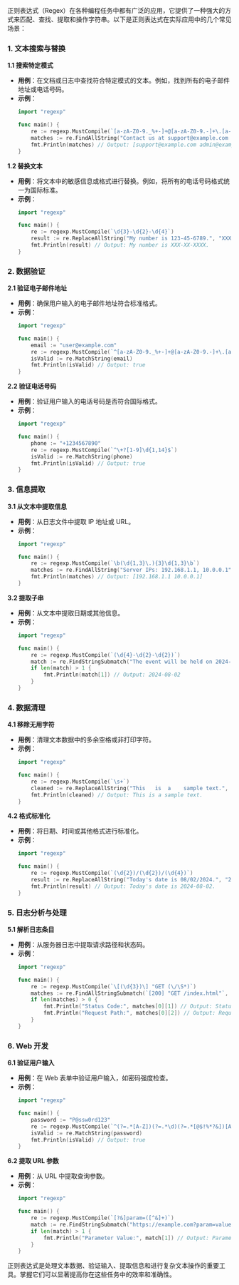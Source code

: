 正则表达式（Regex）在各种编程任务中都有广泛的应用，它提供了一种强大的方式来匹配、查找、提取和操作字符串。以下是正则表达式在实际应用中的几个常见场景：

### 1. 文本搜索与替换

**1.1 搜索特定模式**
- **用例**：在文档或日志中查找符合特定模式的文本。例如，找到所有的电子邮件地址或电话号码。
- **示例**：
  ```go
  import "regexp"

  func main() {
      re := regexp.MustCompile(`[a-zA-Z0-9._%+-]+@[a-zA-Z0-9.-]+\.[a-zA-Z]{2,}`)
      matches := re.FindAllString("Contact us at support@example.com or admin@example.com", -1)
      fmt.Println(matches) // Output: [support@example.com admin@example.com]
  }
  ```

**1.2 替换文本**
- **用例**：将文本中的敏感信息或格式进行替换。例如，将所有的电话号码格式统一为国际标准。
- **示例**：
  ```go
  import "regexp"

  func main() {
      re := regexp.MustCompile(`\d{3}-\d{2}-\d{4}`)
      result := re.ReplaceAllString("My number is 123-45-6789.", "XXX-XX-XXXX")
      fmt.Println(result) // Output: My number is XXX-XX-XXXX.
  }
  ```

### 2. 数据验证

**2.1 验证电子邮件地址**
- **用例**：确保用户输入的电子邮件地址符合标准格式。
- **示例**：
  ```go
  import "regexp"

  func main() {
      email := "user@example.com"
      re := regexp.MustCompile(`^[a-zA-Z0-9._%+-]+@[a-zA-Z0-9.-]+\.[a-zA-Z]{2,}$`)
      isValid := re.MatchString(email)
      fmt.Println(isValid) // Output: true
  }
  ```

**2.2 验证电话号码**
- **用例**：验证用户输入的电话号码是否符合国际格式。
- **示例**：
  ```go
  import "regexp"

  func main() {
      phone := "+1234567890"
      re := regexp.MustCompile(`^\+?[1-9]\d{1,14}$`)
      isValid := re.MatchString(phone)
      fmt.Println(isValid) // Output: true
  }
  ```

### 3. 信息提取

**3.1 从文本中提取信息**
- **用例**：从日志文件中提取 IP 地址或 URL。
- **示例**：
  ```go
  import "regexp"

  func main() {
      re := regexp.MustCompile(`\b(\d{1,3}\.){3}\d{1,3}\b`)
      matches := re.FindAllString("Server IPs: 192.168.1.1, 10.0.0.1", -1)
      fmt.Println(matches) // Output: [192.168.1.1 10.0.0.1]
  }
  ```

**3.2 提取子串**
- **用例**：从文本中提取日期或其他信息。
- **示例**：
  ```go
  import "regexp"

  func main() {
      re := regexp.MustCompile(`(\d{4}-\d{2}-\d{2})`)
      match := re.FindStringSubmatch("The event will be held on 2024-08-02.")
      if len(match) > 1 {
          fmt.Println(match[1]) // Output: 2024-08-02
      }
  }
  ```

### 4. 数据清理

**4.1 移除无用字符**
- **用例**：清理文本数据中的多余空格或非打印字符。
- **示例**：
  ```go
  import "regexp"

  func main() {
      re := regexp.MustCompile(`\s+`)
      cleaned := re.ReplaceAllString("This   is  a    sample text.", " ")
      fmt.Println(cleaned) // Output: This is a sample text.
  }
  ```

**4.2 格式标准化**
- **用例**：将日期、时间或其他格式进行标准化。
- **示例**：
  ```go
  import "regexp"

  func main() {
      re := regexp.MustCompile(`(\d{2})/(\d{2})/(\d{4})`)
      result := re.ReplaceAllString("Today's date is 08/02/2024.", "2024-08-02")
      fmt.Println(result) // Output: Today's date is 2024-08-02.
  }
  ```

### 5. 日志分析与处理

**5.1 解析日志条目**
- **用例**：从服务器日志中提取请求路径和状态码。
- **示例**：
  ```go
  import "regexp"

  func main() {
      re := regexp.MustCompile(`\[(\d{3})\] "GET (\/\S*)`)
      matches := re.FindAllStringSubmatch(`[200] "GET /index.html"`, -1)
      if len(matches) > 0 {
          fmt.Println("Status Code:", matches[0][1]) // Output: Status Code: 200
          fmt.Println("Request Path:", matches[0][2]) // Output: Request Path: /index.html
      }
  }
  ```

### 6. Web 开发

**6.1 验证用户输入**
- **用例**：在 Web 表单中验证用户输入，如密码强度检查。
- **示例**：
  ```go
  import "regexp"

  func main() {
      password := "P@ssw0rd123"
      re := regexp.MustCompile(`^(?=.*[A-Z])(?=.*\d)(?=.*[@$!%*?&])[A-Za-z\d@$!%*?&]{8,}$`)
      isValid := re.MatchString(password)
      fmt.Println(isValid) // Output: true
  }
  ```

**6.2 提取 URL 参数**
- **用例**：从 URL 中提取查询参数。
- **示例**：
  ```go
  import "regexp"

  func main() {
      re := regexp.MustCompile(`[?&]param=([^&]+)`)
      match := re.FindStringSubmatch("https://example.com?param=value")
      if len(match) > 1 {
          fmt.Println("Parameter Value:", match[1]) // Output: Parameter Value: value
      }
  }
  ```

正则表达式是处理文本数据、验证输入、提取信息和进行复杂文本操作的重要工具。掌握它们可以显著提高你在这些任务中的效率和准确性。